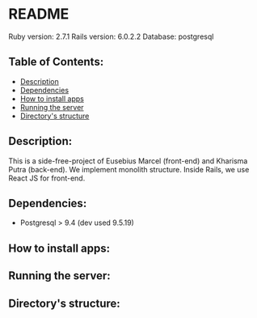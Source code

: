 # README

Ruby version: 2.7.1
Rails version: 6.0.2.2
Database: postgresql

## Table of Contents:
- [Description](#description)
- [Dependencies](#dependencies)
- [How to install apps](#how-to-install-apps)
- [Running the server](#running-the-server)
- [Directory's structure](#directory's-structure)

## Description:
This is a side-free-project of Eusebius Marcel (front-end) and Kharisma Putra (back-end). We implement monolith structure. Inside Rails, we use React JS for front-end.

## Dependencies:
- Postgresql > 9.4 (dev used 9.5.19)

## How to install apps:

## Running the server:

## Directory's structure:
